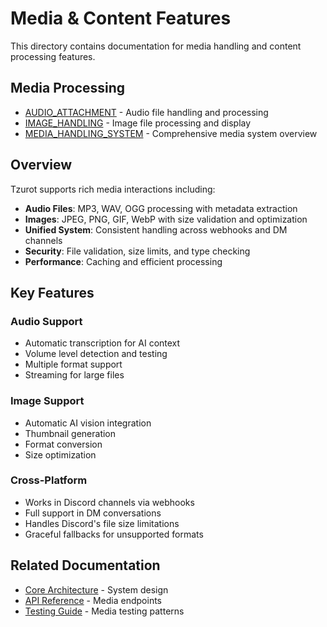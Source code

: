 # Media & Content Features

This directory contains documentation for media handling and content processing features.

## Media Processing

- [AUDIO_ATTACHMENT](AUDIO_ATTACHMENT.md) - Audio file handling and processing
- [IMAGE_HANDLING](IMAGE_HANDLING.md) - Image file processing and display
- [MEDIA_HANDLING_SYSTEM](MEDIA_HANDLING_SYSTEM.md) - Comprehensive media system overview

## Overview

Tzurot supports rich media interactions including:

- **Audio Files**: MP3, WAV, OGG processing with metadata extraction
- **Images**: JPEG, PNG, GIF, WebP with size validation and optimization
- **Unified System**: Consistent handling across webhooks and DM channels
- **Security**: File validation, size limits, and type checking
- **Performance**: Caching and efficient processing

## Key Features

### Audio Support
- Automatic transcription for AI context
- Volume level detection and testing
- Multiple format support
- Streaming for large files

### Image Support  
- Automatic AI vision integration
- Thumbnail generation
- Format conversion
- Size optimization

### Cross-Platform
- Works in Discord channels via webhooks
- Full support in DM conversations
- Handles Discord's file size limitations
- Graceful fallbacks for unsupported formats

## Related Documentation

- [Core Architecture](../../core/ARCHITECTURE.md) - System design
- [API Reference](../../core/API_REFERENCE.md) - Media endpoints
- [Testing Guide](../../testing/README.md) - Media testing patterns